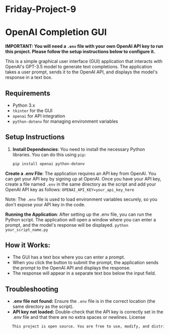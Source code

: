 # Friday-Project-9
# OpenAI Completion GUI

**IMPORTANT: You will need a `.env` file with your own OpenAI API key to run this project. Please follow the setup instructions below to configure it.**

This is a simple graphical user interface (GUI) application that interacts with OpenAI's GPT-3.5 model to generate text completions. The application takes a user prompt, sends it to the OpenAI API, and displays the model's response in a text box.

## Requirements

- Python 3.x
- `tkinter` for the GUI
- `openai` for API integration
- `python-dotenv` for managing environment variables

## Setup Instructions

1. **Install Dependencies**:
   You need to install the necessary Python libraries. You can do this using `pip`:

   ```bash
   pip install openai python-dotenv

**Create a .env File**: The application requires an API key from OpenAI. You can get your API key by signing up at OpenAI.
Once you have your API key, create a file named `.env`
in the same directory as the script and add your OpenAI API key as follows:
`OPENAI_API_KEY=your_api_key_here`

Note: The `.env` file is used to load environment variables securely, so you don't expose your API key in the code.

**Running the Application**: After setting up the .env file, you can run the Python script. The application will open a window where you can enter a prompt, and the model's response will be displayed.
`python your_script_name.py`


## How it Works:
- The GUI has a text box where you can enter a prompt.
- When you click the button to submit the prompt, the application sends the prompt to the OpenAI API and displays the response.
- The response will appear in a separate text box below the input field.

## Troubleshooting
- **.env file not found:** Ensure the `.env` file is in the correct location (the same directory as the script).
- **API key not loaded:** Double-check that the API key is correctly set in the .env file and that there are no extra spaces or newlines.
License
 ```bash
    This project is open source. You are free to use, modify, and distribute it under the MIT License.""" 
